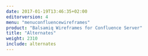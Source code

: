 ```yaml
---
date: 2017-01-19T13:46:35+02:00
editorversion: 4
menu: "menuconfluencewireframes"
product: "Balsamiq Wireframes for Confluence Server"
title: "Alternates"
weight: 2310
include: alternates
---
```

